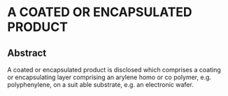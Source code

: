 # A COATED OR ENCAPSULATED PRODUCT

## Abstract
A coated or encapsulated product is disclosed which comprises a coating or encapsulating layer comprising an arylene homo or co polymer, e.g. polyphenylene, on a suit able substrate, e.g. an electronic wafer.